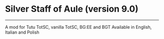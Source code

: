 # Silver Staff of Aule (version 9.0) #

-------------

A mod for Tutu TotSC, vanilla TotSC, BG:EE and BGT
Available in English, Italian and Polish

